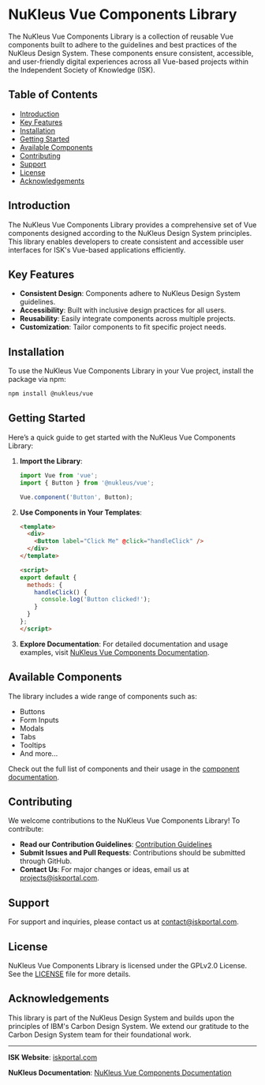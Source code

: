 # NuKleus Vue Components Library

The NuKleus Vue Components Library is a collection of reusable Vue components built to adhere to the guidelines and best practices of the NuKleus Design System. These components ensure consistent, accessible, and user-friendly digital experiences across all Vue-based projects within the Independent Society of Knowledge (ISK).

## Table of Contents

- [Introduction](#introduction)
- [Key Features](#key-features)
- [Installation](#installation)
- [Getting Started](#getting-started)
- [Available Components](#available-components)
- [Contributing](#contributing)
- [Support](#support)
- [License](#license)
- [Acknowledgements](#acknowledgements)

## Introduction

The NuKleus Vue Components Library provides a comprehensive set of Vue components designed according to the NuKleus Design System principles. This library enables developers to create consistent and accessible user interfaces for ISK's Vue-based applications efficiently.

## Key Features

- **Consistent Design**: Components adhere to NuKleus Design System guidelines.
- **Accessibility**: Built with inclusive design practices for all users.
- **Reusability**: Easily integrate components across multiple projects.
- **Customization**: Tailor components to fit specific project needs.

## Installation

To use the NuKleus Vue Components Library in your Vue project, install the package via npm:

```sh
npm install @nukleus/vue
```

## Getting Started

Here’s a quick guide to get started with the NuKleus Vue Components Library:

1. **Import the Library**:
    ```js
    import Vue from 'vue';
    import { Button } from '@nukleus/vue';

    Vue.component('Button', Button);
    ```

2. **Use Components in Your Templates**:
    ```html
    <template>
      <div>
        <Button label="Click Me" @click="handleClick" />
      </div>
    </template>

    <script>
    export default {
      methods: {
        handleClick() {
          console.log('Button clicked!');
        }
      }
    };
    </script>
    ```

3. **Explore Documentation**:
   For detailed documentation and usage examples, visit [NuKleus Vue Components Documentation](https://iskportal.com/nukleus-vue-docs).

## Available Components

The library includes a wide range of components such as:

- Buttons
- Form Inputs
- Modals
- Tabs
- Tooltips
- And more...

Check out the full list of components and their usage in the [component documentation](https://iskportal.com/nukleus-vue-docs).

## Contributing

We welcome contributions to the NuKleus Vue Components Library! To contribute:

- **Read our Contribution Guidelines**: [Contribution Guidelines](https://iskportal.com/collab)
- **Submit Issues and Pull Requests**: Contributions should be submitted through GitHub.
- **Contact Us**: For major changes or ideas, email us at [projects@iskportal.com](mailto:projects@iskportal.com).

## Support

For support and inquiries, please contact us at [contact@iskportal.com](mailto:contact@iskportal.com).

## License

NuKleus Vue Components Library is licensed under the GPLv2.0 License. See the [LICENSE](LICENSE) file for more details.

## Acknowledgements

This library is part of the NuKleus Design System and builds upon the principles of IBM's Carbon Design System. We extend our gratitude to the Carbon Design System team for their foundational work.

---

**ISK Website**: [iskportal.com](https://iskportal.com)

**NuKleus Documentation**: [NuKleus Vue Components Documentation](https://iskportal.com/nukleus-vue-docs)
